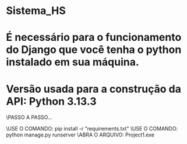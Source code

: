 # Sistema_HS
# É necessário para o funcionamento do Django que você tenha o python instalado em sua máquina.
# Versão usada para a construção da API: Python 3.13.3

\\PASSO A PASSO...

\\USE O COMANDO: pip install -r "requirements.txt"
\\USE O COMANDO: python manage.py runserver
\\ABRA O ARQUIVO: Project1.exe

